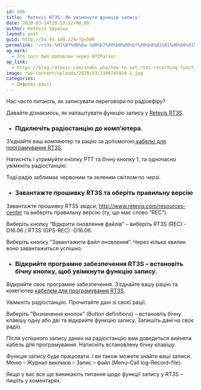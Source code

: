 ```yaml
---
id: 506
title: 'Retevis RT3S: Як увімкнути функцію запису'
date: 2020-03-14T20:53:52+00:00
author: Retevis Україна
layout: post
guid: http://54.93.109.229/?p=506
permalink: '/rt3s-%d1%8f%d0%ba-%d0%b7%d0%b0%d0%bf%d0%b8%d1%81%d0%b0%d1%82%d0%b8-%d0%bf%d0%b5%d1%80%d0%b5%d0%b3%d0%be%d0%b2%d0%be%d1%80%d0%b8/'
ap_mark:
  - Это пост был добавлен через AftParser
ap_link:
  - https://blog.retevis.com/index.php/how-to-set-rt3s-recording-function/
image: /wp-content/uploads/2020/03/1399745920-1.jpg
categories:
  - Цифрові рації
---
```

Нас часто питають, як записувати переговори по радіоефіру?

Давайте дізнаємось, як налаштувати функцію запису у [Retevis RT3S](https://retevis.com.ua/shop/retevis-rt3s/).

  * ### Підключіть радіостанцію до комп&#8217;ютера.

З&#8217;єднайте ваш компяютер та рацію за допомогою[ кабелю для програмування RT3S](https://retevis.com.ua/shop/%d0%ba%d0%b0%d0%b1%d0%b5%d0%bb%d1%8c-%d0%b4%d0%bb%d1%8f-%d0%bf%d1%80%d0%be%d0%b3%d1%80%d0%b0%d0%bc%d1%83%d0%b2%d0%b0%d0%bd%d0%bd%d1%8f-dmr/).

Натисніть і утримуйте кнопку PTT та бічну кнопку 1, та одночасно увімкніть радіостанцію.

Тоді радіо заблимає червоним та зеленим світлом по черзі.

  * ### Завантажте прошивку RT3S та оберіть правильну версію

Завантажте прошивку RT3S звідси; http://www.retevis.com/resources-center та виберіть правильну версію (ту, що має слово “REC”).

Виберіть кнопку &#8220;Відкрити оновлення файлів&#8221; &#8211; виберіть RT3S (REC) -D16.06 / RT3S (GPS-REC) -D16.06.

Виберіть кнопку &#8220;Завантажити файл оновлення&#8221;. Через кілька хвилин воно завантажиться успішно.

  * ### Відкрийте програмне забезпечення RT3S &#8211; встановіть бічну кнопку, щоб увімкнути функцію запису.

Відкрийте своє програмне забезпечення. З&#8217;єднайте вашу рацію та комп&#8217;ютер [кабелем для програмування RT3S](https://retevis.com.ua/shop/%d0%ba%d0%b0%d0%b1%d0%b5%d0%bb%d1%8c-%d0%b4%d0%bb%d1%8f-%d0%bf%d1%80%d0%be%d0%b3%d1%80%d0%b0%d0%bc%d1%83%d0%b2%d0%b0%d0%bd%d0%bd%d1%8f-dmr/).

Увімкніть радіостанцію. Прочитайте дані зі своєї рації.

Виберіть &#8220;Визначення кнопок&#8221; (Button definitions) &#8211; встановіть бічну клавішу одну або дві та відкрийте функцію запису. Запишіть дані на своє радіо.

Після успішного запису даних на радіостанцію вам доведеться вийняти кабель для програмування. Натисніть встановлену бічну клавішу.

Функція запису буде працювати. І ви також можете знайти ваші записи. Меню – Журнал викликів – Запис – файл (Menu–Call log–Record–file).

Якщо у вас все ще виникають питання щодо функції запису у RT3S &#8211; пишіть у коментарях.